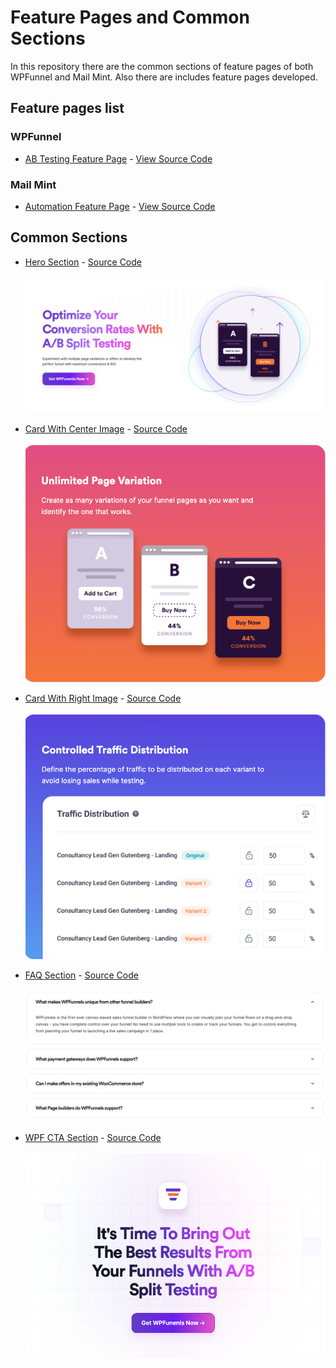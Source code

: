 # Feature Pages and Common Sections
In this repository there are the common sections of feature pages of both WPFunnel and Mail Mint. Also there are includes feature pages developed. 

## Feature pages list
### WPFunnel
- [AB Testing Feature Page](https://kabir-coderex.github.io/website-common-sections/Pages/ABTesting-WPF/index.html) - [View Source Code](https://github.com/kabir-coderex/website-common-sections/tree/develop/Pages/ABTesting-WPF)

### Mail Mint
- [Automation Feature Page](https://kabir-coderex.github.io/website-common-sections/Pages/Automation-MM/index.html) - [View Source Code](https://github.com/kabir-coderex/website-common-sections/tree/develop/Pages/Automation-MM)


## Common Sections
- [Hero Section](https://kabir-coderex.github.io/website-common-sections/components/HeroSection/hero-section.html) - [Source Code](https://github.com/kabir-coderex/website-common-sections/tree/develop/components/HeroSection)
<br><br>
![Hero Section Image](./assets/hero-section.png)

- [Card With Center Image](https://kabir-coderex.github.io/website-common-sections/components/CardWithCenterImage/index.html) - [Source Code](https://github.com/kabir-coderex/website-common-sections/tree/develop/components/CardWithCenterImage)
<br><br>
![Card Image](./assets/CardWithCenterImage.png)


- [Card With Right Image](https://kabir-coderex.github.io/website-common-sections/components/CardWtihRightImage/index.html) - [Source Code](https://github.com/kabir-coderex/website-common-sections/tree/develop/components/CardWtihRightImage)
<br><br>
![Card Image](./assets/CardWithRightImage.png)

- [FAQ Section](https://kabir-coderex.github.io/website-common-sections/components/FAQSection/index.html) - [Source Code](https://github.com/kabir-coderex/website-common-sections/tree/develop/components/FAQSection)
<br><br>
![FAQ Image](./assets/faq-section.png)


- [WPF CTA Section](https://kabir-coderex.github.io/website-common-sections/components/WPF-CTA/index.html) - [Source Code](https://github.com/kabir-coderex/website-common-sections/tree/develop/components/WPF-CTA)
<br><br>
![CTA Section Image of WPF](./assets/wpf-cta.png)